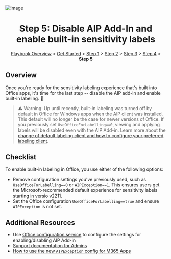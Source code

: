 ![image](https://user-images.githubusercontent.com/43501191/195164735-920ec45a-cd2c-41a1-9d22-6a557ca9ddc3.png)


<h1 align="center">Step 5: Disable AIP Add-In and enable built-in sensitivity labels</h1>

<p align="center">
<a href="https://aka.ms/AIP2MIP/HowTo/GetStarted">Playbook Overview</a> > <a href="../GetStarted">Get Started</a> > <a href="../AIP2MIPStep1">Step 1</a> > <a href="../AIP2MIPStep2">Step 2</a>  > <a href="../AIP2MIPStep3">Step 3</a>  > <a href="../AIP2MIPStep4">Step 4</a> > <b>Step 5</b>
</p>

## Overview
Once you're ready for the sensitivity labeling experience that's built into Office apps, it's time for the last step -- disable the AIP add-in and enable built-in labeling. 🎉

> ⚠️ Warning: Up until recently, built-in labeling was turned off by default in Office for Windows apps when the AIP client was installed. This default will no longer be the case for newer versions of Office. If you previously set `UseOfficeForLabelling==0`, viewing and applying labels will be disabled even with the AIP Add-in. Learn more about the [change of default labeling client and how to configure your preferred labeling client](https://learn.microsoft.com/en-us/microsoft-365/compliance/sensitivity-labels-aip).


## Checklist
To enable built-in labeling in Office, you use either of the following options:
- Remove configuration settings you've previously used, such as `UseOfficeForLabelling==0` or `AIPException==1`. This ensures users get the Microsoft-recommended default experience for sensitivity labels starting in versio v2211.
- Set the Office configuration `UseOfficeForLabelling==true` and ensure `AIPException` is not set.

## Additional Resources

- Use [Office configuration service](https://config.office.com/) to configure the settings for enabling/disabling AIP Add-in
- [Support documentation for Admins](https://learn.microsoft.com/en-us/microsoft-365/compliance/sensitivity-labels-aip)
- [How to use the new `AIPException` config for M365 Apps](AIPException.md)

